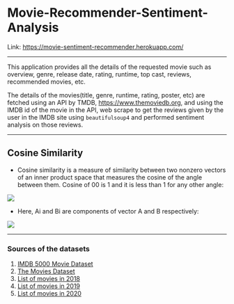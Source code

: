 # Movie-Recommender-Sentiment-Analysis

Link: https://movie-sentiment-recommender.herokuapp.com/

<hr>

This application provides all the details of the requested movie such as overview, genre, release date, rating, runtime, top cast, reviews, recommended movies, etc.

The details of the movies(title, genre, runtime, rating, poster, etc) are fetched using an API by TMDB, https://www.themoviedb.org, and using the IMDB id of the movie in the API, web scrape to get the reviews given by the user in the IMDB site using `beautifulsoup4` and performed sentiment analysis on those reviews.

<hr>

## Cosine Similarity
  - Cosine similarity is a measure of similarity between two nonzero vectors of an inner product space that measures the cosine of the angle between them. Cosine of 00 is 1 and it is less than 1 for any other angle:
  
  <img src="https://www.oreilly.com/library/view/statistics-for-machine/9781788295758/assets/479c7ace-a21d-40b3-812b-1dc9f30e3868.jpg">

 - Here, Ai and Bi are components of vector A and B respectively:
 
 <img src="https://www.oreilly.com/library/view/statistics-for-machine/9781788295758/assets/2b4a7a82-ad4c-4b2a-b808-e423a334de6f.png">

<hr>

### Sources of the datasets 

1. [IMDB 5000 Movie Dataset](https://www.kaggle.com/carolzhangdc/imdb-5000-movie-dataset)
2. [The Movies Dataset](https://www.kaggle.com/rounakbanik/the-movies-dataset)
3. [List of movies in 2018](https://en.wikipedia.org/wiki/List_of_American_films_of_2018)
4. [List of movies in 2019](https://en.wikipedia.org/wiki/List_of_American_films_of_2019)
5. [List of movies in 2020](https://en.wikipedia.org/wiki/List_of_American_films_of_2020)
